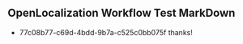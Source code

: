 ## OpenLocalization Workflow Test MarkDown
* 77c08b77-c69d-4bdd-9b7a-c525c0bb075f 
thanks!<!--HONumber=Mar16_HO2-->
